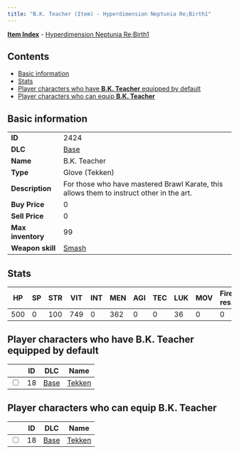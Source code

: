 ```yaml
---
title: "B.K. Teacher (Item) - Hyperdimension Neptunia Re;Birth1"
---
```


[**Item Index**](/neptunia/rb1/item/index.html) - [Hyperdimension Neptunia Re;Birth1](/neptunia/rb1)

## Contents

- [Basic information](#basic-information)
- [Stats](#stats)
- [Player characters who have **B.K. Teacher** equipped by default](#player-characters-who-have-bk-teacher-equipped-by-default)
- [Player characters who can equip **B.K. Teacher**](#player-characters-who-can-equip-bk-teacher)

## Basic information

|   |   |
| -- | -- |
| **ID** | 2424 |
| **DLC** | [Base](/neptunia/rb1/dlc/1-base.html) |
| **Name** | B.K. Teacher |
| **Type** | Glove (Tekken) |
| **Description** | For those who have mastered Brawl Karate, this allows them to instruct other in the art. |
| **Buy Price** | 0 |
| **Sell Price** | 0 |
| **Max inventory** | 99 |
| **Weapon skill** | [Smash](/neptunia/rb1/skill/1-2902-smash.html) |

## Stats

| HP | SP | STR | VIT | INT | MEN | AGI | TEC | LUK | MOV | Fire res. | Ice res. | Wind res. | Lightning res. |
| -- | -- | --- | --- | --- | --- | --- | --- | --- | --- | --------- | -------- | --------- | -------------- |
| 500 | 0 | 100 | 749 | 0 | 362 | 0 | 0 | 36 | 0 | 0 | 0 | 0 | 0 |

## Player characters who have **B.K. Teacher** equipped by default

|    | ID | DLC | Name |
| -- | -- | --- | ---- |
| <input type="checkbox" id="rb1-player-1-18" class="trackbox" /> | 18 | [Base](/neptunia/rb1/dlc/1-base.html) | [Tekken](/neptunia/rb1/player/1-18-tekken.html) |

## Player characters who can equip **B.K. Teacher**

|    | ID | DLC | Name |
| -- | -- | --- | ---- |
| <input type="checkbox" id="rb1-player-1-18" class="trackbox" /> | 18 | [Base](/neptunia/rb1/dlc/1-base.html) | [Tekken](/neptunia/rb1/player/1-18-tekken.html) |